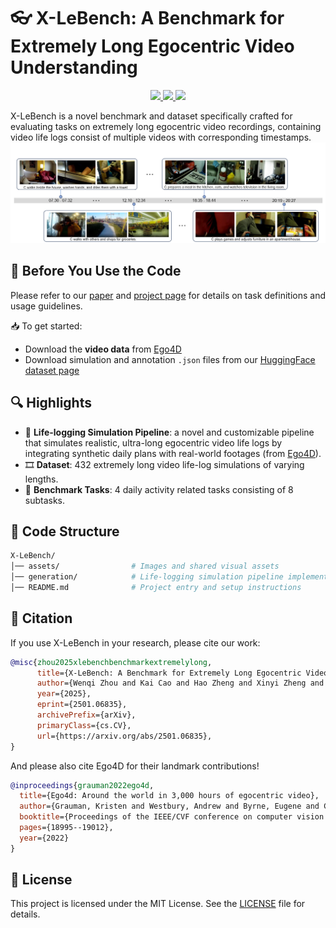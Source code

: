 # 👓 X-LeBench: A Benchmark for Extremely Long Egocentric Video Understanding

<p align="center">
  <a href="https://arxiv.org/abs/2501.06835" target='_blank'>
    <img src="https://img.shields.io/badge/Paper-arXiv-b8559b?style=flat">
  </a>
  <a href="https://huggingface.co/datasets/VvV7/X-LeBench" target='_blank'>
    <img src="https://img.shields.io/badge/Dataset-🤗-b8559b?style=flat">
  </a>
  <a href="https://vvv7z.github.io/X-LeBench/" target='_blank'>
    <img src="https://img.shields.io/badge/Project Page-X--LeBench-b8559b?style=flat">
  </a>
</p>

X-LeBench is a novel benchmark and dataset specifically crafted for evaluating tasks on extremely long egocentric video recordings, containing video life logs consist of multiple videos with corresponding timestamps.
<img src="assets/dataset.png"> 
## 🚨 Before You Use the Code
Please refer to our [paper](https://arxiv.org/abs/2501.06835) and [project page](https://your-project-page.com) for details on task definitions and usage guidelines.

📥 To get started:
- Download the **video data** from [Ego4D](https://ego4d-data.org/docs/start-here/)
- Download simulation and annotation `.json` files from our [HuggingFace dataset page](https://huggingface.co/datasets/VvV7/X-LeBench)

## 🔍 Highlights
- 🎫 **Life-logging Simulation Pipeline**: a novel and customizable pipeline that simulates realistic, ultra-long egocentric video life logs by integrating synthetic daily plans with real-world footages (from [Ego4D](https://ego4d-data.org/docs/start-here/)).
- 🎞️ **Dataset**: 432 extremely long video life-log simulations of varying lengths.
- 📖 **Benchmark Tasks**: 4 daily activity related tasks consisting of 8 subtasks.



## 📂 Code Structure
```bash
X-LeBench/
│── assets/                # Images and shared visual assets
│── generation/            # Life-logging simulation pipeline implementation
│── README.md              # Project entry and setup instructions
```

## 📢 Citation

If you use X-LeBench in your research, please cite our work:

```bibtex
@misc{zhou2025xlebenchbenchmarkextremelylong,
      title={X-LeBench: A Benchmark for Extremely Long Egocentric Video Understanding}, 
      author={Wenqi Zhou and Kai Cao and Hao Zheng and Xinyi Zheng and Miao Liu and Per Ola Kristensson and Walterio Mayol-Cuevas and Fan Zhang and Weizhe Lin and Junxiao Shen},
      year={2025},
      eprint={2501.06835},
      archivePrefix={arXiv},
      primaryClass={cs.CV},
      url={https://arxiv.org/abs/2501.06835}, 
}
```

And please also cite Ego4D for their landmark contributions!
```bibtex
@inproceedings{grauman2022ego4d,
  title={Ego4d: Around the world in 3,000 hours of egocentric video},
  author={Grauman, Kristen and Westbury, Andrew and Byrne, Eugene and Chavis, Zachary and Furnari, Antonino and Girdhar, Rohit and Hamburger, Jackson and Jiang, Hao and Liu, Miao and Liu, Xingyu and others},
  booktitle={Proceedings of the IEEE/CVF conference on computer vision and pattern recognition},
  pages={18995--19012},
  year={2022}
}
```
## 📝 License

This project is licensed under the MIT License. See the [LICENSE](LICENSE) file for details.
